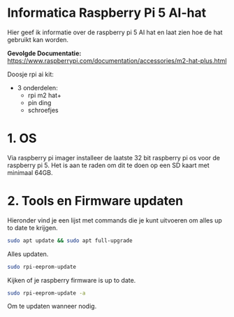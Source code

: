 # Informatica Raspberry Pi 5 AI-hat
Hier geef ik informatie over de raspberry pi 5 AI hat en laat zien hoe de hat gebruikt kan worden.

**Gevolgde Documentatie:** https://www.raspberrypi.com/documentation/accessories/m2-hat-plus.html

Doosje rpi ai kit:
- 3 onderdelen:
  - rpi m2 hat+ 
  - pin ding 
  - schroefjes
  


# 1. OS
Via raspberry pi imager installeer de laatste 32 bit raspberry pi os voor de raspberry pi 5. Het is aan te raden om dit te doen op een SD kaart met minimaal 64GB.

# 2. Tools en Firmware updaten
Hieronder vind je een lijst met commands die je kunt uitvoeren om alles up to date te krijgen.

``` bash
sudo apt update && sudo apt full-upgrade
```
Alles updaten.


``` bash
sudo rpi-eeprom-update
```
Kijken of je raspberry firmware is up to date.


``` bash
sudo rpi-eeprom-update -a
```
Om te updaten wanneer nodig.


